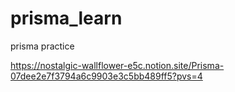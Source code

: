 # prisma_learn
prisma practice

https://nostalgic-wallflower-e5c.notion.site/Prisma-07dee2e7f3794a6c9903e3c5bb489ff5?pvs=4
